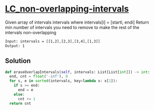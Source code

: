 # [LC_non-overlapping-intervals](https://leetcode.com/problems/non-overlapping-intervals)

Given array of intervals intervals where intervals[i] = [starti, endi]
Return min number of intervals you need to remove to make the rest of the intervals non-overlapping

```txt
Input: intervals = [[1,2],[2,3],[3,4],[1,3]]
Output: 1
```

## Solution

```py
def eraseOverlapIntervals(self, intervals: List[List[int]]) -> int:
  end, cnt = float('-inf'), 0
  for s, e in sorted(intervals, key=lambda x: x[1]):
    if s >= end:
      end = e
    else:
      cnt += 1
  return cnt
```
